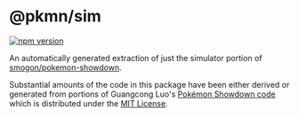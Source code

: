 # @pkmn/sim
[![npm version](https://img.shields.io/npm/v/@pkmn/sim.svg)](https://www.npmjs.com/package/@pkmn/sim)&nbsp;

An automatically generated extraction of just the simulator portion of [smogon/pokemon-showdown][0].

Substantial amounts of the code in this package have been either derived or generated from portions
of Guangcong Luo's [Pokémon Showdown code][0] which is distributed under the [MIT License][1].

  [0]: https://github.com/smogon/pokemon-showdown
  [1]: https://github.com/smogon/pokemon-showdown/blob/master/LICENSE
